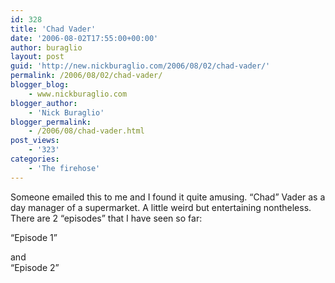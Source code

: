 ```yaml
---
id: 328
title: 'Chad Vader'
date: '2006-08-02T17:55:00+00:00'
author: buraglio
layout: post
guid: 'http://new.nickburaglio.com/2006/08/02/chad-vader/'
permalink: /2006/08/02/chad-vader/
blogger_blog:
    - www.nickburaglio.com
blogger_author:
    - 'Nick Buraglio'
blogger_permalink:
    - /2006/08/chad-vader.html
post_views:
    - '323'
categories:
    - 'The firehose'
---
```


Someone emailed this to me and I found it quite amusing. “Chad” Vader as a day manager of a supermarket. A little weird but entertaining nontheless.  
There are 2 “episodes” that I have seen so far:

“Episode 1”

and  
“Episode 2”